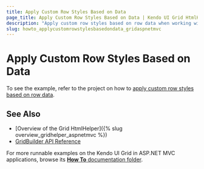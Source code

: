 ```yaml
---
title: Apply Custom Row Styles Based on Data
page_title: Apply Custom Row Styles Based on Data | Kendo UI Grid HtmlHelper
description: "Apply custom row styles based on row data when working with the Kendo UI Grid."
slug: howto_applycustomrowstylesbasedondata_gridaspnetmvc
---
```


# Apply Custom Row Styles Based on Data

To see the example, refer to the project on how to [apply custom row styles based on row data](https://github.com/telerik/ui-for-aspnet-mvc-examples/tree/master/grid/custom-row-styles-based-on-data).

## See Also

* [Overview of the Grid HtmlHelper]({% slug overview_gridhelper_aspnetmvc %})
* [GridBuilder API Reference](../../../kendo-ui/api/Kendo.Mvc.UI.Fluent/GridBuilder)

For more runnable examples on the Kendo UI Grid in ASP.NET MVC applications, browse its [**How To** documentation folder](/helpers/grid/how-to/Appearance/).

